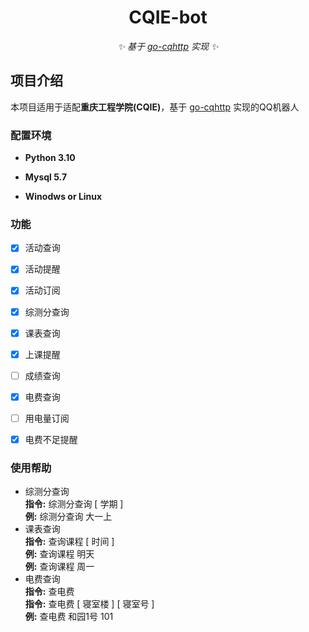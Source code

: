 <div align="center">

# CQIE-bot
_✨ 基于 [go-cqhttp](https://github.com/Mrs4s/go-cqhttp) 实现 ✨_  

</div>

## 项目介绍

本项目适用于适配**重庆工程学院(CQIE)**，基于 [go-cqhttp](https://github.com/Mrs4s/go-cqhttp) 实现的QQ机器人

### 配置环境

- **Python 3.10**

- **Mysql 5.7**

- **Winodws or Linux**

### 功能

- [x] 活动查询
- [x] 活动提醒
- [x] 活动订阅
- [x] 综测分查询
- [x] 课表查询
- [x] 上课提醒
- [ ] 成绩查询
- [x] 电费查询
- [ ] 用电量订阅
- [x] 电费不足提醒


### 使用帮助
 - 综测分查询  
**指令:** 综测分查询 [ 学期 ]  
**例:**  综测分查询  大一上  
- 课表查询  
**指令:** 查询课程 [ 时间 ]  
**例:**  查询课程  明天  
**例:**  查询课程  周一  
- 电费查询  
**指令:**  查电费  
**指令:** 查电费 [ 寝室楼 ] [ 寝室号 ]  
**例:** 查电费 和园1号 101
